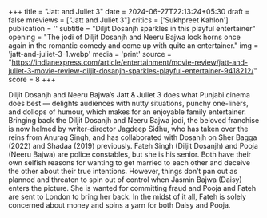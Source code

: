 +++
title = "Jatt and Juliet 3"
date = 2024-06-27T22:13:24+05:30
draft = false
mreviews = ["Jatt and Juliet 3"]
critics = ['Sukhpreet Kahlon']
publication = ''
subtitle = "Diljit Dosanjh sparkles in this playful entertainer"
opening = "The jodi of Diljit Dosanjh and Neeru Bajwa lock horns once again in the romantic comedy and come up with quite an entertainer."
img = 'jatt-and-juliet-3-1.webp'
media = 'print'
source = "https://indianexpress.com/article/entertainment/movie-review/jatt-and-juliet-3-movie-review-diljit-dosanjh-sparkles-playful-entertainer-9418212/"
score = 8
+++

Diljit Dosanjh and Neeru Bajwa’s Jatt & Juliet 3 does what Punjabi cinema does best — delights audiences with nutty situations, punchy one-liners, and dollops of humour, which makes for an enjoyable family entertainer. Bringing back the Diljit Dosanjh and Neeru Bajwa jodi, the beloved franchise is now helmed by writer-director Jagdeep Sidhu, who has taken over the reins from Anurag Singh, and has collaborated with Dosanjh on Sher Bagga (2022) and Shadaa (2019) previously. Fateh Singh (Diljit Dosanjh) and Pooja (Neeru Bajwa) are police constables, but she is his senior. Both have their own selfish reasons for wanting to get married to each other and deceive the other about their true intentions. However, things don’t pan out as planned and threaten to spin out of control when Jasmin Bajwa (Daisy) enters the picture. She is wanted for committing fraud and Pooja and Fateh are sent to London to bring her back. In the midst of it all, Fateh is solely concerned about money and spins a yarn for both Daisy and Pooja.
